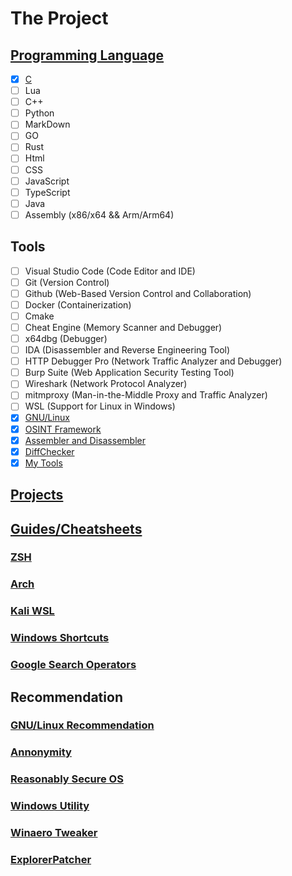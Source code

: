 # The Project
## [Programming Language](Programming_Language)
- [X] [C](Programming_Language/c.c)
- [ ] Lua
- [ ] C++
- [ ] Python
- [ ] MarkDown
- [ ] GO
- [ ] Rust
- [ ] Html
- [ ] CSS
- [ ] JavaScript
- [ ] TypeScript
- [ ] Java
- [ ] Assembly (x86/x64 && Arm/Arm64)

## Tools
- [ ] Visual Studio Code (Code Editor and IDE)
- [ ] Git (Version Control)
- [ ] Github (Web-Based Version Control and Collaboration)
- [ ] Docker (Containerization)
- [ ] Cmake
- [ ] Cheat Engine (Memory Scanner and Debugger)
- [ ] x64dbg (Debugger)
- [ ] IDA (Disassembler and Reverse Engineering Tool)
- [ ] HTTP Debugger Pro (Network Traffic Analyzer and Debugger)
- [ ] Burp Suite (Web Application Security Testing Tool)
- [ ] Wireshark (Network Protocol Analyzer)
- [ ] mitmproxy (Man-in-the-Middle Proxy and Traffic Analyzer)
- [ ] WSL (Support for Linux in Windows)
- [X] [GNU/Linux](https://TheSR.live/GNU_Linux.html)
- [X] [OSINT Framework](https://TheSR.live/OSINT.html)
- [X] [Assembler and Disassembler](https://thesr.live/Assembler_&_Disassembler.html)
- [X] [DiffChecker](https://thesr.live/DiffChecker.html)
- [X] [My Tools](https://thesr.live/index.html)

## [Projects](Projects)

## [Guides/Cheatsheets](Guides)
### [ZSH](Guides/Zsh/)
### [Arch](Guides/Arch/)
### [Kali WSL](Guides/Kali_WSL/)
### [Windows Shortcuts](Guides/Windows_Shortcuts.MD)
### [Google Search Operators](Guides/Google_Search_Operators.MD)

## Recommendation
### [GNU/Linux Recommendation](Linux_Distro_Alignment_Chart.png)
### [Annonymity](https://tails.net/)
### [Reasonably Secure OS](https://www.qubes-os.org/)
### [Windows Utility](https://github.com/ChrisTitusTech/winutil)
### [Winaero Tweaker](https://winaerotweaker.com/)
### [ExplorerPatcher](https://github.com/valinet/ExplorerPatcher)